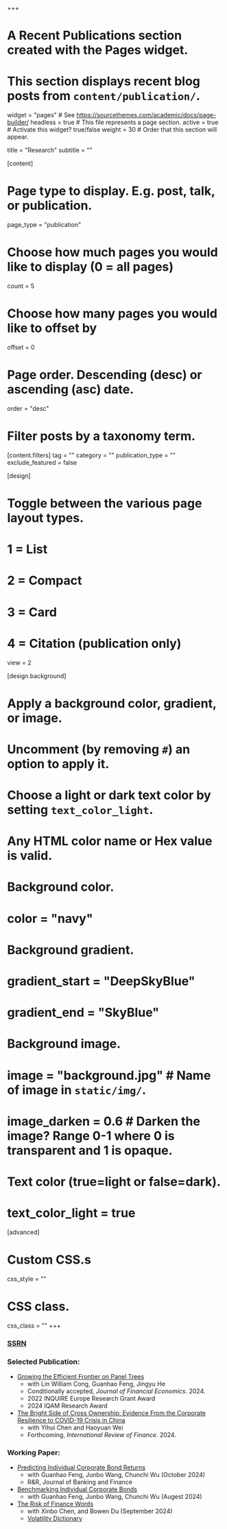 +++
# A Recent Publications section created with the Pages widget.
# This section displays recent blog posts from `content/publication/`.

widget = "pages"  # See https://sourcethemes.com/academic/docs/page-builder/
headless = true  # This file represents a page section.
active = true  # Activate this widget? true/false
weight = 30  # Order that this section will appear.

title = "Research"
subtitle = ""

[content]
  # Page type to display. E.g. post, talk, or publication.
  page_type = "publication"

  # Choose how much pages you would like to display (0 = all pages)
  count = 5

  # Choose how many pages you would like to offset by
  offset = 0

  # Page order. Descending (desc) or ascending (asc) date.
  order = "desc"

  # Filter posts by a taxonomy term.
  [content.filters]
    tag = ""
    category = ""
    publication_type = ""
    exclude_featured = false

[design]
  # Toggle between the various page layout types.
  #   1 = List
  #   2 = Compact
  #   3 = Card
  #   4 = Citation (publication only)
  view = 2

[design.background]
  # Apply a background color, gradient, or image.
  #   Uncomment (by removing `#`) an option to apply it.
  #   Choose a light or dark text color by setting `text_color_light`.
  #   Any HTML color name or Hex value is valid.

  # Background color.
  # color = "navy"

  # Background gradient.
  # gradient_start = "DeepSkyBlue"
  # gradient_end = "SkyBlue"

  # Background image.
  # image = "background.jpg"  # Name of image in `static/img/`.
  # image_darken = 0.6  # Darken the image? Range 0-1 where 0 is transparent and 1 is opaque.

  # Text color (true=light or false=dark).
  # text_color_light = true  

[advanced]
 # Custom CSS.s
 css_style = ""

 # CSS class.
 css_class = ""
+++

<!-- {{% alert note %}}
Quickly discover relevant content by [filtering publications]({{< ref "/publication/_index.md" >}}).
{{% /alert %}} -->

<!-- ### Publication: -->

### [SSRN](https://papers.ssrn.com/sol3/cf_dev/AbsByAuth.cfm?per_id=3071233)

### Selected Publication:
  - [Growing the Efficient Frontier on Panel Trees](https://papers.ssrn.com/sol3/papers.cfm?abstract_id=3949463)
    - with Lin William Cong, Guanhao Feng, Jingyu He 
    - Conditionally accepted, *Journal of Financial Economics*. 2024.
    - 2022 INQUIRE Europe Research Grant Award
    - 2024 IQAM Research Award
  - [The Bright Side of Cross Ownership: Evidence From the Corporate Resilience to COVID-19 Crisis in China](https://onlinelibrary.wiley.com/doi/abs/10.1111/irfi.12468)
    - with Yihui Chen and Haoyuan Wei
    - Forthcoming, *International Review of Finance*. 2024.


### Working Paper:
  - [Predicting Individual Corporate Bond Returns](https://papers.ssrn.com/sol3/papers.cfm?abstract_id=3870306)
    - with Guanhao Feng, Junbo Wang, Chunchi Wu (October 2024)
    - R&R, Journal of Banking and Finance
  - [Benchmarking Individual Corporate Bonds](https://papers.ssrn.com/sol3/papers.cfm?abstract_id=3940817)
    - with Guanhao Feng, Junbo Wang, Chunchi Wu (Augest 2024)
  - [The Risk of Finance Words](https://papers.ssrn.com/sol3/papers.cfm?abstract_id=4947710)
    - with Xinbo Chen, and Bowen Du (September 2024)
    - [Volatility Dictionary](https://mlfina.github.io/Volatility_Dictionary/)

